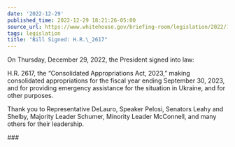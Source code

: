 ```yaml
---
date: '2022-12-29'
published_time: 2022-12-29 18:21:26-05:00
source_url: https://www.whitehouse.gov/briefing-room/legislation/2022/12/29/bill-signed-h-r-2617/
tags: legislation
title: "Bill Signed: H.R.\_2617"
---
```

 
On Thursday, December 29, 2022, the President signed into law:

H.R. 2617, the “Consolidated Appropriations Act, 2023,” making
consolidated appropriations for the fiscal year ending September 30,
2023, and for providing emergency assistance for the situation in
Ukraine, and for other purposes.

Thank you to Representative DeLauro, Speaker Pelosi, Senators Leahy and
Shelby, Majority Leader Schumer, Minority Leader McConnell, and many
others for their leadership.

\###
